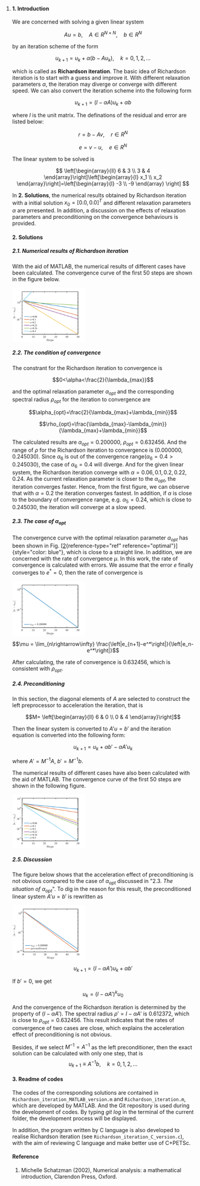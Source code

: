 1. #### **1. Introduction**
   
   We are concerned with solving a given linear system
   
   $$
   Au=b, \quad A \in {R}^{N \times N}, \quad b \in {R}^N
   $$
   
   by an iteration scheme of the form
   
   $$
   {u}_{k+1}= {u}_k+\alpha\left( {b}-A  {u}_k\right), \quad k=0,1,2, \ldots
   $$
   
   which is called as **Richardson iteration**.
   The basic idea of Richardson iteration is to start with a guess and
   improve it. With different relaxation parameters $\alpha$, the iteration
   may diverge or converge with different speed. We can also convert
   the iteration scheme  into the following form
   
   $$
   {u}_{k+1}=(I-\alpha A ) {u}_k+\alpha {b}
   $$
   
   where $I$ is the unit
   matrix. The definations of the residual and error are listed below:
   
   $$
   {r}={b}-A {v}, \quad r \in {R}^N
   $$
   
   $$
   {e}={v}-{u}, \quad e \in {R}^N
   $$
   
   
   The linear system to be solved is
   
   $$
   \left[\begin{array}{ll}
           6 & 3 \\
           3 & 4
           \end{array}\right]\left[\begin{array}{l}
           x_1 \\
           x_2
           \end{array}\right]=\left[\begin{array}{l}
           -3 \\
           -9
           \end{array}
       \right]
   $$
   
   In **2. Solutions**, the numerical results obtained by
   Richardson iteration with a initial solution $x_0=[0.0,0.0]^T$ and
   different relaxation parameters $\alpha$ are prresented. In addition, a
   discussion on the effects of relaxation parameters and preconditioning
   on the convergence behaviours is provided.
   
   #### **2. Solutions**
   
   ##### 2.1. Numerical results of Richardson iteration
   
   With the aid of MATLAB, the numerical results of different cases have
   been calculated. The convergence curve of the first 50 steps are shown in the figure below.
   
   
   <img src="./images/1_convergence_curve_for_every_alpha.png" alt="figure1" align ="center" width="40%">
   
   ##### 2.2. The condition of convergence
   
   The constrant for the Richardson iteration to convergence is
   
   $$0<\alpha<\frac{2}{\lambda_{max}}$$ 
   
   and the optimal relaxation
   parameter $\alpha_{opt}$ and the corresponding spectral radius
   $\rho_{opt}$ for the iteration to convergence are

   $$\alpha_{opt}=\frac{2}{\lambda_{max}+\lambda_{min}}$$
   
   $$\rho_{opt}=\frac{\lambda_{max}-\lambda_{min}}{\lambda_{max}+\lambda_{min}}$$
   
   The calculated results are $\alpha_{opt}=0.200000$,
   $\rho_{opt}=0.632456$. And the range of $\rho$ for the Richardson
   iteration to convergence is $(0.000000,0.245030)$. Since $\alpha_6$ is
   out of the convergence range($\alpha_6=0.4>0.245030$), the case of
   $\alpha_6=0.4$ will diverge. And for the given linear system, the
   Richardson iteration converge with $\alpha = 0.06,0.1,0.2,0.22,0.24$. As
   the current relaxation parameter is closer to the $\alpha_{opt}$, the
   iteration converges faster. Hence, from the first figure, we can observe that with
   $\alpha=0.2$ the iteration converges fastest. In addition, if $\alpha$
   is close to the boundary of convergence range, e.g. $\alpha_5=0.24$,
   which is close to $0.245030$, the iteration will converge at a slow
   speed.

   
   
   ##### 2.3. The case of $\alpha_{opt}$
   
   The convergence curve with the optimal relaxation parameter
   $\alpha_{opt}$ has been shown in Fig.
   [[2](#optimal){reference-type="ref"
   reference="optimal"}]{style="color: blue"}, which is close to a straight
   line. In addition, we are concerned with the rate of convergence $\mu$.
   In this work, the rate of convergence is calculated with errors. We
   assume that the error $e$ finally converges to $e^*=0$, then the rate of
   convergence is
   
   

   <img src='./images/2_convergence_curve_for_optimal_alpha.png' alt="figure1" align ="center" width="40%">
   
   $$\mu = \lim_{n\rightarrow\infty} \frac{\left|e_{n+1}-e^*\right|}{\left|e_n-e^*\right|}$$
   
   After calculating, the rate of convergence is $0.632456$, which is
   consistent with $\rho_{opt}$.
   
   ##### 2.4. Preconditioning
   
   In this section, the diagonal elements of $A$ are selected to construct
   the left preprocessor to acceleration the iteration, that is 
   
   $$M=
       \left[\begin{array}{ll}
           6 & 0 \\
           0 & 4
       \end{array}\right]$$
   
   Then the linear system is converted to $A'u=b'$ and the iteration
   equation is converted into the following form:

   $${u}_{k+1}= {u}_k+\alpha  {b'}-\alpha A'  {u}_k$$ 
   
   where $A'=M^{-1}A$,
   $b'=M^{-1}b$.
   
   The numerical results of different cases have also been calculated with
   the aid of MATLAB. The convergence curve of the first 50
   steps are shown in the following figure.
   
   

   
   <img src='./images/3_convergence_curve_for_every_alpha_after_preconditioning.png' alt="figure1" align ="center" width="40%">
   
   ##### 2.5. Discussion
   

   The figure below shows
  that the acceleration
   effect of preconditioning is not obvious compared to the case of
   $\alpha_{opt}$ discussed in "2.3. *The situation of $\alpha_{opt}$*". To
   dig in the reason for this result, the preconditioned linear system
   $A'u=b'$ is rewritten as
   
      <img src='./images/4_convergence_curve_for_every_alpha_after_preconditioning.png' alt="figure1" align ="center" width="40%">

    $${u}_{k+1}=(I-\alpha A')  {u}_k+\alpha  {b'}$$
   


   If ${b'}= {0}$, we get 
   
   $${u}_k=(I-\alpha A')^k  {u}_0$$ 
   
   And the
   convergence of the Richardson iteration is determined by the property of
   $(I-\alpha A')$. The spectral radius $\rho'=I-\alpha A'$ is $0.612372$,
   which is close to $\rho_{opt}=0.632456$. This result indicates that the
   rates of convergence of two cases are close, which explains the
   acceleration effect of preconditioning is not obvious.
   
   Besides, if we select $M^{-1}=A^{-1}$ as the left preconditioner, then
   the exact solution can be calculated with only one step, that is
   $${u}_{k+1} \equiv A^{-1}b ,\quad k=0,1,2, \ldots$$
   
   #### 3. Readme of codes
   
   The codes of the corresponding solutions are contained in `Richardson_iteration_MATLAB_version.m`
   and `Richardson_iteration.m`, which are developed by MATLAB. And the Git
   repository is used during the development of codes. By typing *git log*
   in the terminal of the current folder, the development process will be
   displayed.
   
   In addition, the program written by C language is also developed to
   realise Richardson iteration (see `Richardson_iteration_C_version.c`),
   with the aim of reviewing C language and make better use of C+PETSc.
   
   
   
   #### Reference
   
   1. Michelle Schatzman (2002), Numerical analysis: a mathematical
      introduction, Clarendon Press, Oxford.
